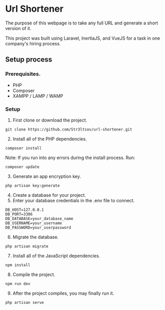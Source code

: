 # Url Shortener

The purpose of this webpage is to take any full URL and generate a short version of it.

This project was built using Laravel, InertiaJS, and VueJS for a task in one company's hiring process.


## Setup process

### Prerequisites.
- PHP
- Composer
- XAMPP / LAMP / WAMP

### Setup
1. First clone or download the project.
```
git clone https://github.com/Str3ltsov/url-shortener.git
```
2. Install all of the PHP dependencies.
```
composer install
```
Note: If you run into any errors during the install process. Run:
```
composer update
```
3. Generate an app encryption key.
```
php artisan key:generate
```
4. Create a database for your project.
5. Enter your database credentials in the .env file to connect.
```
DB_HOST=127.0.0.1 
DB_PORT=3306
DB_DATABASE=your_database_name
DB_USERNAME=your_username
DB_PASSWORD=your_userpassword
```
6. Migrate the database.
```
php artisan migrate
```
7. Install all of the JavaScript dependencies.
```
npm install
```
8. Compile the project.
```
npm run dev
```
9. After the project compiles, you may finally run it.
```
php artisan serve
```
